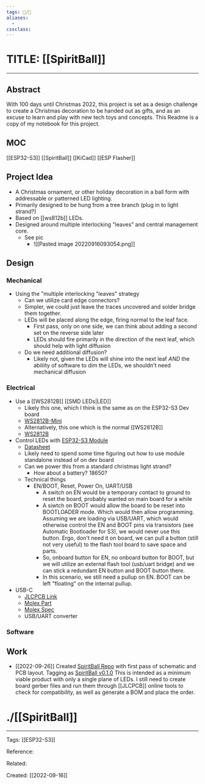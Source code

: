 ```yaml
---
tags: 📝️/🌱️
aliases:
  -
cssclass:
---
```


# TITLE: [[SpiritBall]]
---
## Abstract
With 100 days until Christmas 2022, this project is set as a design challenge to create a Christmas decoration to be handed out as gifts, and as an excuse to learn and play with new tech toys and concepts.  This Readme is a copy of my notebook for this project.
## MOC
[[ESP32-S3]]
[[SpiritBall]]
[[KiCad]]
[[ESP Flasher]]
## Project Idea
- A Christmas ornament, or other holiday decoration in a ball form with addressable or patterned LED lighting.
- Primarily designed to be hung from a tree branch (plug in to light strand?)
- Based on [[ws812b]] LEDs.  
- Designed around multiple interlocking "leaves" and central management core.
	- See pic
		- ![[Pasted image 20220916093054.png]]


## Design
### Mechanical
- Using the "multiple interlocking "leaves" strategy
	- Can we utilize card edge connectors?
	- Simpler, we could just leave the traces uncovered and solder bridge them together.
	- LEDs will be placed along the edge, firing normal to the leaf face.
		- First pass, only on one side, we can think about adding a second set on the reverse side later
		- LEDs should fire primarily in the direction of the next leaf, which should help with light diffusion
	- Do we need additional diffusion?
		- Likely not, given the LEDs will shine into the next leaf *AND* the abiliity of software to dim the LEDs, we shouldn't need mechanical diffusion
### Electrical
- Use a [[WS2812B]] [[SMD LEDs|LED]]
	- Likely this one, which I think is the same as on the ESP32-S3 Dev board
	- [WS2812B-Mini](https://jlcpcb.com/partdetail/Worldsemi-WS2812BMini/C527089)
	- Alternatively, this one which is the normal [[WS2812B]]
	- [WS2812B](https://jlcpcb.com/partdetail/Worldsemi-WS2812B_BW/C2761795)
- Control LEDs with [ESP32-S3 Module](https://jlcpcb.com/partdetail/3198296-ESP32_S3_WROOM_1N8/C2913198)
	- [Datasheet](https://www.espressif.com/sites/default/files/documentation/esp32-s3-wroom-1_wroom-1u_datasheet_en.pdf)
	- Likely need to spend some time figuring out how to use module standalone instead of on dev board
	- Can we power this from a standard christmas light strand?
		- How about a battery? 18650?
	- Technical things
		- EN/BOOT, Reset, Power On, UART/USB
			- A switch on EN would be a temporary contact to ground to reset the board, probably wanted on main board for a while
			- A siwtch on BOOT would allow the board to be reset into BOOTLOADER mode.  Which would then allow programming.  Assuming we are loading via USB/UART, which would otherwise control the EN and BOOT pins via transistors (see Automatic Bootloader for S3), we would never use this button.  Ergo, don't need it on board, we can pull a button (still not very useful) to the flash tool board to save space and parts.
			- So, onboard button for EN, no onboard button for BOOT, but we will utilize an external flash tool (usb/uart bridge) and we can stick a redundant EN button and BOOT button there.
			- In this scenario, we still need a pullup on EN.  BOOT can be left "floating" on the internal pullup.
- USB-C
	- [JLCPCB Link](https://jlcpcb.com/partdetail/Molex-1054500101/C134092)
	- [Molex Part](https://www.molex.com/molex/products/part-detail/io_connectors/1054500101)
	- [Molex Spec](https://www.molex.com/pdm_docs/ps/PS-105448-001-001.pdf)
	- USB/UART converter
### Software
## Work
- [[2022-09-26]] Created [SpiritBall Repo]() with first pass of schematic and PCB layout.  Tagging as [SpiritBall v0.1.0]()  This is intended as a minimum viable product with only a single plane of LEDs.  I still need to create board gerber files and run them through [[JLCPCB]] online tools to check for compatibility, as well as generate a BOM and place the order.
# ./[[SpiritBall]]
---

Tags: [[ESP32-S3]]

Reference:

Related:

Created: [[2022-09-16]]
